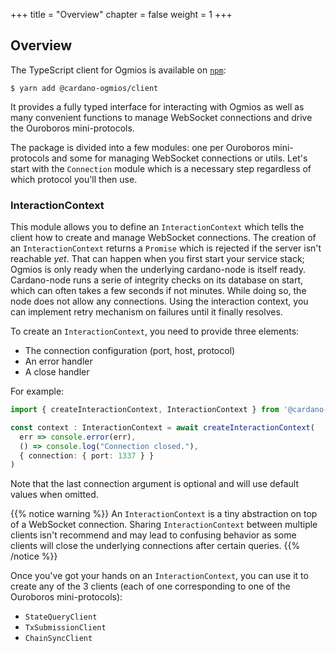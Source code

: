 +++
title = "Overview"
chapter = false
weight = 1
+++

## Overview

The TypeScript client for Ogmios is available on [`npm`](https://www.npmjs.com/package/@cardano-ogmios/client):

```console
$ yarn add @cardano-ogmios/client
```

It provides a fully typed interface for interacting with Ogmios as well as many convenient functions to manage WebSocket connections and drive the Ouroboros mini-protocols. 

The package is divided into a few modules: one per Ouroboros mini-protocols and some for managing WebSocket connections or utils. Let's start with the `Connection` module which is a necessary step regardless of which protocol you'll then use.

### InteractionContext

This module allows you to define an `InteractionContext` which tells the client how to create and manage WebSocket connections. The creation of an `InteractionContext` returns a `Promise` which is rejected if the server isn't reachable _yet_. That can happen when you first start your service stack; Ogmios is only ready when the underlying cardano-node is itself ready. Cardano-node runs a serie of integrity checks on its database on start, which can often takes a few seconds if not minutes. While doing so, the node does not allow any connections. Using the interaction context, you can implement retry mechanism on failures until it finally resolves.

To create an `InteractionContext`, you need to provide three elements:

- The connection configuration (port, host, protocol)
- An error handler
- A close handler

For example:

```ts
import { createInteractionContext, InteractionContext } from '@cardano-ogmios/client'

const context : InteractionContext = await createInteractionContext(
  err => console.error(err),
  () => console.log("Connection closed."),
  { connection: { port: 1337 } }
)
```

Note that the last connection argument is optional and will use default values when omitted. 

{{% notice warning %}}
An `InteractionContext` is a tiny abstraction on top of a WebSocket connection. Sharing `InteractionContext` between multiple clients isn't recommend and may lead to confusing behavior as some clients will close the underlying connections after certain queries. 
{{% /notice %}}

Once you've got your hands on an `InteractionContext`, you can use it to create any of the 3 clients (each of one corresponding to one of the Ouroboros mini-protocols):

- `StateQueryClient`
- `TxSubmissionClient`
- `ChainSyncClient`

